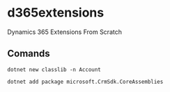 # d365extensions
Dynamics 365 Extensions From Scratch


## Comands
```
dotnet new classlib -n Account

dotnet add package microsoft.CrmSdk.CoreAssemblies
```